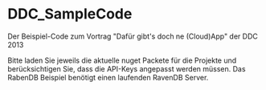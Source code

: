 DDC_SampleCode
==============

Der Beispiel-Code zum Vortrag "Dafür gibt's doch ne (Cloud)App" der DDC 2013


Bitte laden Sie jeweils die aktuelle nuget Packete für die Projekte und berücksichtigen Sie, 
dass die API-Keys angepasst werden müssen. Das RabenDB Beispiel benötigt einen laufenden RavenDB 
Server.
